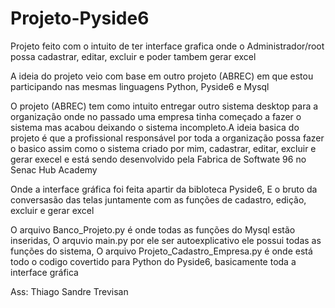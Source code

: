 # Projeto-Pyside6
Projeto feito com o intuito de ter interface grafica onde o Administrador/root possa cadastrar, editar, excluir e poder tambem gerar excel

A ideia do projeto veio com base em outro projeto (ABREC) em que estou participando nas mesmas linguagens Python, Pyside6 e Mysql

O projeto (ABREC) tem como intuito entregar outro sistema desktop para a organização onde no passado uma empresa tinha começado a fazer o sistema
mas acabou deixando o sistema incompleto.A ideia basica do projeto é que a profissional responsável por toda a organização possa fazer o 
basico assim como o sistema criado por mim, cadastrar, editar, excluir e gerar execel e está sendo desenvolvido pela Fabrica de Softwate 96 no Senac Hub Academy


Onde a interface gráfica foi feita apartir da bibloteca Pyside6, E o bruto da conversasão das telas juntamente com as funções de cadastro, edição, excluir e gerar excel

O arquivo Banco_Projeto.py é onde todas as funções do Mysql estão inseridas, O arquvio main.py por ele ser autoexplicativo ele possui todas as funções do sistema,
O arquivo Projeto_Cadastro_Empresa.py é onde está todo o codigo covertido para Python do Pyside6, basicamente toda a interface gráfica

Ass: Thiago Sandre Trevisan
